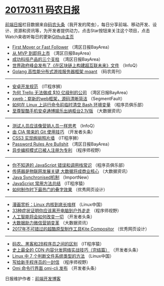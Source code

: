 # [20170311 码农日报](11.md)

[前端日报](https://qdkfweb.cn/c/news)栏目数据来自[码农头条](https://toutiao.qdkfweb.cn/)（我开发的爬虫），每日分享前端、移动开发、设计、资源和资讯等，为开发者提供动力，点击Star按钮来关注这个项目，点击Watch来收听每日的更新[Github主页](https://github.com/kujian/frontendDaily)
* [First Mover or Fast Follower](https://toutiao.qdkfweb.cn/29494.html) （湾区日报BayArea）
* [从 MVP 到即将上市](https://toutiao.qdkfweb.cn/29495.html) （湾区日报BayArea）
* [成功科技产品的三个支柱](https://toutiao.qdkfweb.cn/29496.html) （湾区日报BayArea）
* [世界政府峰会发布了《在区块链上构建超互联未来》文件](https://toutiao.qdkfweb.cn/29639.html) （InfoQ）
* [Golang 高性能分布式游戏服务器框架 mqant](https://toutiao.qdkfweb.cn/29669.html) （码农周刊）

***
* [安卓开发规范](https://toutiao.qdkfweb.cn/29711.html) （IT程序狮）
* [为何 Trello 无法做成 $10 亿级别的公司](https://toutiao.qdkfweb.cn/29649.html) （湾区日报BayArea）
* [xweb：崭新的web框架，源码清晰简洁](https://toutiao.qdkfweb.cn/29684.html) （SegmentFault）
* [如何在 Linux 上运行命令前临时清空 Bash 环境变量](https://toutiao.qdkfweb.cn/29660.html) （程序员俱乐部）
* [至尊智酷手机安卓通博娱乐出纳柜台2.1V版](https://toutiao.qdkfweb.cn/29701.html) （大数据资讯）

***
* [测试人员应该像营销人员一样思考](https://toutiao.qdkfweb.cn/29640.html) （InfoQ）
* [由 CIA 带来的 Git 使用技巧](https://toutiao.qdkfweb.cn/29716.html) （开发者头条）
* [CSS3 实现绚丽照片墙](https://toutiao.qdkfweb.cn/29712.html) （IT程序狮）
* [Password Rules Are Bullshit](https://toutiao.qdkfweb.cn/29650.html) （湾区日报BayArea）
* [异步编程模式已被人注册为专利](https://toutiao.qdkfweb.cn/29691.html) （程序师视野）

***
* [你不知道的 JavaScript 错误和调用栈常识](https://toutiao.qdkfweb.cn/29661.html) （程序员俱乐部）
* [传感器是物联网发展关键 大数据将成商业核心](https://toutiao.qdkfweb.cn/29702.html) （大数据资讯）
* [Java Synchronised机制](https://toutiao.qdkfweb.cn/29641.html) （ImportNew）
* [JavaScript 常用方法总结](https://toutiao.qdkfweb.cn/29670.html) （IT程序猿）
* [如何制作时下最热门的叠字效果](https://toutiao.qdkfweb.cn/29714.html) （优秀网页设计）

***
* [漫画赏析：Linux 内核到底长啥样](https://toutiao.qdkfweb.cn/29651.html) （Linux中国）
* [33种症状证明你应该离开电脑到户外走走](https://toutiao.qdkfweb.cn/29692.html) （程序师视野）
* [人工智能将会如何改变一切](https://toutiao.qdkfweb.cn/29662.html) （开发者头条）
* [大数据助力微信营销变革](https://toutiao.qdkfweb.cn/29703.html) （大数据资讯）
* [2017年不可错过的超酷原型制作工具Kite Compositor](https://toutiao.qdkfweb.cn/29713.html) （优秀网页设计）

***
* [码农、黑客和2B程序员之间的区别](https://toutiao.qdkfweb.cn/29671.html) （IT程序猿）
* [史上最全的 CDN 内容分发网络实战技巧（完结篇）](https://toutiao.qdkfweb.cn/29721.html) （开发者头条）
* [Linux 中 7 个判断文件系统类型的方法](https://toutiao.qdkfweb.cn/29652.html) （Linux中国）
* [写给新手程序员的一封信](https://toutiao.qdkfweb.cn/29693.html) （程序师视野）
* [Omi 命令行界面 omi-cli 发布](https://toutiao.qdkfweb.cn/29663.html) （开发者头条）

日报维护作者：[前端开发博客](https://qdkfweb.cn/) 